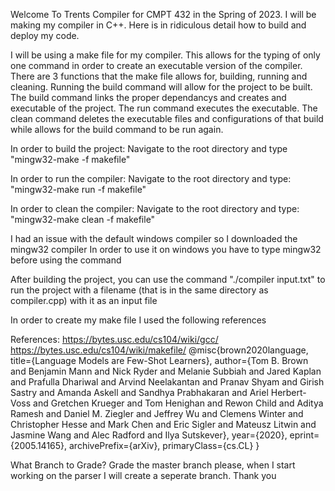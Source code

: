 Welcome To Trents Compiler for CMPT 432 in the Spring of 2023. I will be making my compiler in C++. Here is in ridiculous detail how to build and deploy my code.

I will be using a make file for my compiler. This allows for the typing of only one command in order to create an executable version of the compiler.
There are 3 functions that the make file allows for, building, running and cleaning. Running the build command will allow for the project to be built.
The build command links the proper dependancys and creates and executable of the project. The run command executes the executable. 
The clean command deletes the executable files and configurations of that build while allows for the build command to be run again.

In order to build the project:
    Navigate to the root directory and type
    "mingw32-make -f makefile"

In order to run the compiler:
    Navigate to the root directory and type:
    "mingw32-make run -f makefile"

In order to clean the compiler:
    Navigate to the root directory and type:
        "mingw32-make clean -f makefile"

I had an issue with the default windows compiler so I downloaded the mingw32 compiler 
In order to use it on windows you have to type mingw32 before using the command 

After building the project, you can use the command "./compiler input.txt" to run the project with a filename (that is in the same directory as compiler.cpp) with it as an input file

In order to create my make file I used the following references

References:
https://bytes.usc.edu/cs104/wiki/gcc/
https://bytes.usc.edu/cs104/wiki/makefile/
@misc{brown2020language,
    title={Language Models are Few-Shot Learners},
    author={Tom B. Brown and Benjamin Mann and Nick Ryder and Melanie Subbiah and Jared Kaplan and Prafulla Dhariwal and Arvind Neelakantan and Pranav Shyam and Girish Sastry and Amanda Askell and Sandhya Prabhakaran and Ariel Herbert-Voss and Gretchen Krueger and Tom Henighan and Rewon Child and Aditya Ramesh and Daniel M. Ziegler and Jeffrey Wu and Clemens Winter and Christopher Hesse and Mark Chen and Eric Sigler and Mateusz Litwin and Jasmine Wang and Alec Radford and Ilya Sutskever},
    year={2020},
    eprint={2005.14165},
    archivePrefix={arXiv},
    primaryClass={cs.CL}
}

What Branch to Grade?
Grade the master branch please, when I start working on the parser I will create a seperate branch. Thank you


